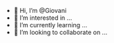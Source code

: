 - 👋 Hi, I’m @Giovani
- 👀 I’m interested in ...
- 🌱 I’m currently learning ...
- 💞️ I’m looking to collaborate on ...


<!---
Giovani200/Giovani200 is a ✨ special ✨ repository because its `README.md` (this file) appears on your GitHub profile.
You can click the Preview link to take a look at your changes.
--->
